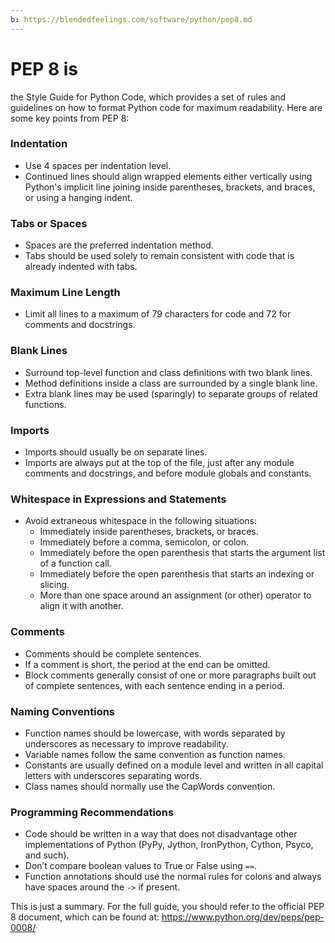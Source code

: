 ```yaml
---
b: https://blendedfeelings.com/software/python/pep8.md
---
```


# PEP 8 is 
the Style Guide for Python Code, which provides a set of rules and guidelines on how to format Python code for maximum readability. Here are some key points from PEP 8:

### Indentation
- Use 4 spaces per indentation level.
- Continued lines should align wrapped elements either vertically using Python's implicit line joining inside parentheses, brackets, and braces, or using a hanging indent.

### Tabs or Spaces
- Spaces are the preferred indentation method.
- Tabs should be used solely to remain consistent with code that is already indented with tabs.

### Maximum Line Length
- Limit all lines to a maximum of 79 characters for code and 72 for comments and docstrings.

### Blank Lines
- Surround top-level function and class definitions with two blank lines.
- Method definitions inside a class are surrounded by a single blank line.
- Extra blank lines may be used (sparingly) to separate groups of related functions.

### Imports
- Imports should usually be on separate lines.
- Imports are always put at the top of the file, just after any module comments and docstrings, and before module globals and constants.

### Whitespace in Expressions and Statements
- Avoid extraneous whitespace in the following situations:
  - Immediately inside parentheses, brackets, or braces.
  - Immediately before a comma, semicolon, or colon.
  - Immediately before the open parenthesis that starts the argument list of a function call.
  - Immediately before the open parenthesis that starts an indexing or slicing.
  - More than one space around an assignment (or other) operator to align it with another.

### Comments
- Comments should be complete sentences.
- If a comment is short, the period at the end can be omitted.
- Block comments generally consist of one or more paragraphs built out of complete sentences, with each sentence ending in a period.

### Naming Conventions
- Function names should be lowercase, with words separated by underscores as necessary to improve readability.
- Variable names follow the same convention as function names.
- Constants are usually defined on a module level and written in all capital letters with underscores separating words.
- Class names should normally use the CapWords convention.

### Programming Recommendations
- Code should be written in a way that does not disadvantage other implementations of Python (PyPy, Jython, IronPython, Cython, Psyco, and such).
- Don’t compare boolean values to True or False using `==`.
- Function annotations should use the normal rules for colons and always have spaces around the `->` if present.

This is just a summary. For the full guide, you should refer to the official PEP 8 document, which can be found at: https://www.python.org/dev/peps/pep-0008/